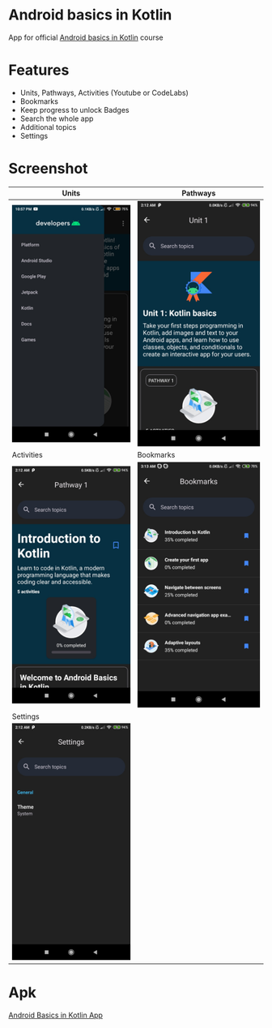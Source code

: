 # Android basics in Kotlin

App for official [Android basics in Kotlin](https://developer.android.com/courses/android-basics-kotlin/course) course

# Features
- Units, Pathways, Activities (Youtube or CodeLabs)
- Bookmarks
- Keep progress to unlock Badges
- Search the whole app
- Additional topics
- Settings

# Screenshot

| Units | Pathways |
|-------|----------|
| <img src="/readme/screenshot-1.jpg" alt="screenshot-units"/> | <img src="/readme/screenshot-2.jpg" alt="screenshot-pathways"/> |
| Activities | Bookmarks |
| <img src="/readme/screenshot-3.jpg" alt="screenshot-activities"/> | <img src="/readme/screenshot-4.jpg" alt="screenshot-bookmarks"/> |
| Settings |
| <img src="/readme/screenshot-5.jpg" alt="screenshot-settings"/> |

# Apk

[Android Basics in Kotlin App](https://github.com/aungk000/android-basics-in-kotlin/blob/main/app/release/app-release.apk)
